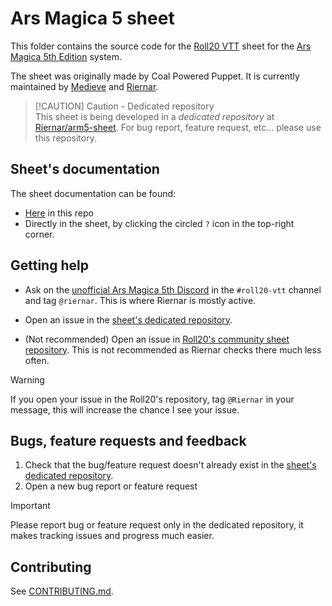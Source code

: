 # Ars Magica 5 sheet

This folder contains the source code for the [Roll20 VTT][roll20] sheet for the [Ars
Magica 5th Edition][arm5] system.

The sheet was originally made by Coal Powered Puppet. It is currently maintained by
[Medieve][medieve] and [Riernar][riernar].

> [!CAUTION] Caution - Dedicated repository  
> This sheet is being developed in a _dedicated repository_ at
> [Riernar/arm5-sheet][sheet-repository]. For bug report, feature request, etc... please
> use this repository.

[roll20]: https://roll20.net/
[arm5]: https://www.atlas-games.com/product_tables/AG0205
[sheet-repository]: https://github.com/Riernar/arm5-sheet
[medieve]: https://github.com/Medieve
[riernar]: https://github.com/Riernar

## Sheet's documentation

The sheet documentation can be found:

- [Here](documentation.md) in this repo
- Directly in the sheet, by clicking the circled `?` icon in the top-right corner.

## Getting help

- Ask on the [unofficial Ars Magica 5th Discord](https://discord.gg/9M9fhwr6T9) in the
  `#roll20-vtt` channel and tag `@riernar`. This is where Riernar is mostly active.

- Open an issue in the [sheet's dedicated repository][sheet-repository].

- (Not recommended) Open an issue in [Roll20's community sheet
  repository][roll20-sheet-repo]. This is not recommended as Riernar checks there much
  less often.

> [!WARNING]  
> If you open your issue in the Roll20's repository, tag `@Riernar` in your message, this
> will increase the chance I see your issue.

## Bugs, feature requests and feedback

1. Check that the bug/feature request doesn't already exist in the
   [sheet's dedicated repository](https://github.com/Riernar/arm5-sheet/issues).
2. Open a new bug report or feature request

> [!IMPORTANT]  
> Please report bug or feature request only in the dedicated repository, it makes tracking
> issues and progress much easier.

[roll20-sheet-repo]: https://github.com/Roll20/roll20-character-sheets/issues

## Contributing

See [CONTRIBUTING.md](CONTRIBUTING.md).
